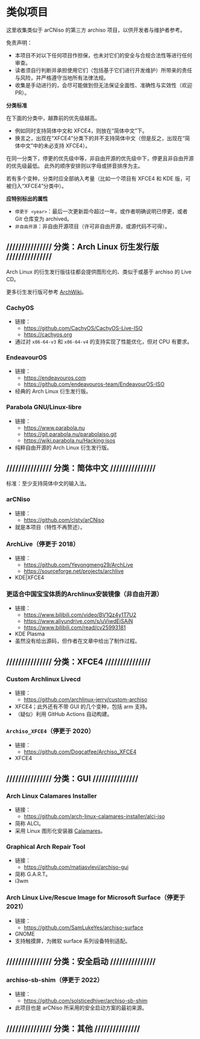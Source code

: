 # 类似项目
这里收集类似于 arCNiso 的第三方 archiso 项目，以供开发者与维护者参考。

免责声明：
- 本项目不对以下任何项目作担保，也未对它们的安全与合规合法性等进行任何审查。
- 读者须自行判断并承担使用它们（包括基于它们进行开发维护）所带来的责任与风险，并严格遵守当地所有法律法规。
- 收集是手动进行的，会尽可能做到但无法保证全面性、准确性与实效性（欢迎 PR）。

**分类标准**

在下面的分类中，越靠前的优先级越高。
- 例如同时支持简体中文和 XFCE4，则放在“简体中文”下。
- 换言之，出现在“XFCE4”分类下的并不支持简体中文（但是反之，出现在“简体中文”中的未必支持 XFCE4）。

在同一分类下，停更的优先级中等，非自由开源的优先级中下，停更且非自由开源的优先级最低。
此外的顺序安排则以字母或拼音排序为主。

若有多个变种，分类时应全部纳入考量（比如一个项目有 XFCE4 和 KDE 版，可被归入“XFCE4”分类中）。

**应特别标出的属性**

- `停更于 <year>`：最后一次更新距今超过一年，或作者明确说明已停更，或者 Git 仓库变为 archived。
- `非自由开源`：非自由开源项目（许可非自由开源，或源代码不可得）。



## /////////////// 分类：Arch Linux 衍生发行版 ///////////////
Arch Linux 的衍生发行版往往都会提供图形化的、类似于或基于 archiso 的 Live CD。

更多衍生发行版可参考 [ArchWiki](https://wiki.archlinux.org/title/Arch-based_distributions)。

### CachyOS
- 链接：
  - <https://github.com/CachyOS/CachyOS-Live-ISO>
  - <https://cachyos.org>
- 通过对 `x86-64-v3` 和 `x86-64-v4` 的支持实现了性能优化，但对 CPU 有要求。

### EndeavourOS
- 链接：
  - <https://endeavouros.com>
  - <https://github.com/endeavouros-team/EndeavourOS-ISO>
- 经典的 Arch Linux 衍生发行版。

### Parabola GNU/Linux-libre
- 链接：
  - <https://www.parabola.nu>
  - <https://git.parabola.nu/parabolaiso.git>
  - <https://wiki.parabola.nu/Hacking:isos>
- 纯粹自由开源的 Arch Linux 衍生发行版。



## /////////////// 分类：简体中文  ///////////////
标准：至少支持简体中文的输入法。

### arCNiso
- 链接：
  - <https://github.com/clsty/arCNiso>
- 就是本项目（特性不再赘述）。

### ArchLive（停更于 2018）
- 链接：
  - <https://github.com/Yeyongmeng29/ArchLive>
  - <https://sourceforge.net/projects/archlive>
- KDE|XFCE4

### 更适合中国宝宝体质的Archlinux安装镜像（非自由开源）
- 链接：
  - <https://www.bilibili.com/video/BV1Qz4y1T7U2>
  - <https://www.aliyundrive.com/s/uViwdEjSAiN>
  - <https://www.bilibili.com/read/cv25993181>
- KDE Plasma
- 虽然没有给出源码，但作者在文章中给出了制作过程。



## /////////////// 分类：XFCE4  ///////////////

### Custom Archlinux Livecd
- 链接：
  - <https://github.com/archlinux-jerry/custom-archiso>
- XFCE4；此外还有不带 GUI 的几个变种，包括 arm 支持。
- （疑似）利用 GitHub Actions 自动构建。

### `Archiso_XFCE4`（停更于 2020）
- 链接：
  - <https://github.com/Dogcatfee/Archiso_XFCE4>
- XFCE4



## /////////////// 分类：GUI  ///////////////

### Arch Linux Calamares Installer
- 链接：
  - <https://github.com/arch-linux-calamares-installer/alci-iso>
- 简称 ALCI。
- 采用 Linux 图形化安装器 [Calamares](https://github.com/calamares/calamares)。

### Graphical Arch Repair Tool
- 链接：
  - <https://github.com/matiasvlevi/archiso-gui>
- 简称 G.A.R.T。
- i3wm

### Arch Linux Live/Rescue Image for Microsoft Surface（停更于 2021）
- 链接：
  - <https://github.com/SamLukeYes/archiso-surface>
- GNOME
- 支持触摸屏，为微软 surface 系列设备特别适配。



## /////////////// 分类：安全启动  ///////////////

### archiso-sb-shim（停更于 2022）
- 链接：
  - <https://github.com/solsticedhiver/archiso-sb-shim>
- 此项目也是 arCNiso 所采用的安全启动方案的最初来源。



## /////////////// 分类：其他  ///////////////

